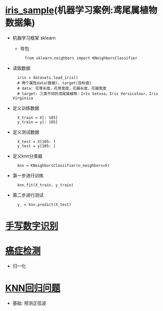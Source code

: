# [iris_sample](https://github.com/Zahirgeek/DailyLife/blob/master/Machine_Learning/KNN/iris_sample.ipynb)(机器学习案例:鸢尾属植物数据集)
- 机器学习框架 sklearn
	- 导包

			from sklearn.neighbors import KNeighborsClassifier

- 读取数据

		iris = datasets.load_iris()
		# 两个属性data(数据), target(目标值)
		# data: 花萼长度，花萼宽度，花瓣长度，花瓣宽度
		# target: 三类不同的鸢尾属植物：Iris Setosa，Iris Versicolour，Iris Virginica
- 定义训练数据

		X_train = X[: 105]
		y_train = y[: 105]

- 定义测试数据

		X_test = X[105: ]
		y_test = y[105: ]

- 定义knn分类器

		knn = KNeighborsClassifier(n_neighbors=5)
- 第一步进行训练
	
		knn.fit(X_train, y_train)
- 第二步进行测试

		y_ = knn.predict(X_test)

# [手写数字识别](https://github.com/Zahirgeek/DailyLife/blob/master/Machine_Learning/KNN/%E6%89%8B%E5%86%99%E6%95%B0%E5%AD%97%E8%AF%86%E5%88%AB.ipynb)

# [癌症检测](https://github.com/Zahirgeek/DailyLife/blob/master/Machine_Learning/KNN/%E7%99%8C%E7%97%87%E6%A3%80%E6%B5%8B.ipynb)
- 归一化

# [KNN回归问题](https://github.com/Zahirgeek/DailyLife/blob/master/Machine_Learning/KNN/KNN%E5%9B%9E%E5%BD%92%E9%97%AE%E9%A2%98.ipynb)
- 基础: 预测正弦波
